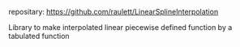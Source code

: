 repositary:
https://github.com/raulett/LinearSplineInterpolation

Library to make interpolated linear piecewise defined function by a tabulated function